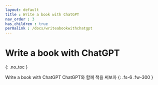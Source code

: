 ```yaml
---
layout: default
title : Write a book with ChatGPT
nav_order : 3
has_children : true
permalink : /docs/writeabookwithchatgpt
---
```


# Write a book with ChatGPT
{: .no_toc }

Write a book with ChatGPT
ChatGPT와 함께 책을 써보자
{: .fs-6 .fw-300 }